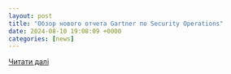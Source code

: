 ```yaml
---
layout: post
title: "Обзор нового отчета Gartner по Security Operations"
date: 2024-08-10 19:08:09 +0000
categories: [news]
---
```


[Читати далі](https://www.securitylab.ru/blog/personal/Business_without_danger/353995.php)
